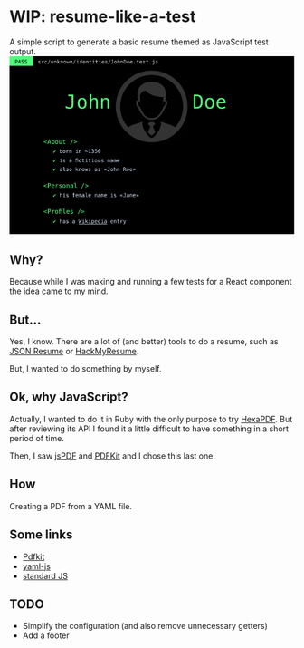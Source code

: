 # WIP: resume-like-a-test
A simple script to generate a basic resume themed as JavaScript test output.
![JavaScript Style Guide](resume_like_a_test.png)

## Why?

Because while I was making and running a few tests for a React component the
idea came to my mind.

## But...

Yes, I know. There are a lot of (and better) tools to do a resume, such as
[JSON Resume](https://jsonresume.org/) or [HackMyResume](https://github.com/hacksalot/HackMyResume).

But, I wanted to do something by myself.

## Ok, why JavaScript?

Actually, I wanted to do it in Ruby with the only purpose to try
[HexaPDF](https://github.com/gettalong/hexapdf). But after reviewing its API I
found it a little difficult to have something in a short period of time.

Then, I saw [jsPDF](https://github.com/MrRio/jsPDF) and
[PDFKit](https://github.com/devongovett/pdfkit) and I chose this last one.

## How

Creating a PDF from a YAML file.

## Some links

- [Pdfkit](https://github.com/devongovett/pdfkit)
- [yaml-js](https://github.com/connec/yaml-js)
- [standard JS](http://standardjs.com/index.html)

## TODO

- Simplify the configuration (and also remove unnecessary getters)
- Add a footer
